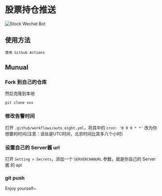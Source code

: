 # 股票持仓推送

![Stock Wechat Bot](https://github.com/streamsteel/stock_alert/workflows/Stock%20Wechat%20Bot/badge.svg?branch=master)

## 使用方法

```text
使用 Github Actions
```

## Munual
### Fork 到自己的仓库

然后克隆到本地

```bash
git clone xxx
```

### 修改告警时间

打开 `.github/workflows/auto_eight.yml`，将其中的 `cron: '0 0 0 * *'` 改为你想要的时间(注意：该处是UTC时间，北京时间比其多八个小时)

### 设置自己的 Server酱 url

打开 `Setting > Secrets`，添加一个 `SERVERCHANURL` 参数，就是你自己的 Server酱 的 api

### git push

Enjoy yourself~